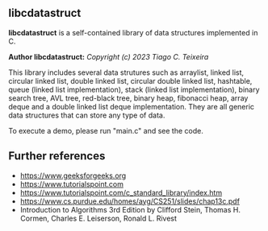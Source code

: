 
## libcdatastruct


**libcdatastruct** is a self-contained library of data structures implemented in C.
 

**Author libcdatastruct:**
<i>Copyright (c) 2023 Tiago C. Teixeira</i>

This library includes several data strutures such as arraylist, linked list, circular linked list, double linked list, circular double linked list, hashtable, queue (linked list implementation), stack (linked list implementation), binary search tree, AVL tree, red-black tree, binary heap, fibonacci heap, array deque and a double linked list deque implementation. They are all generic data structures that can store any type of data.

To execute a demo, please run "main.c" and see the code.

## Further references

 * https://www.geeksforgeeks.org
 * https://www.tutorialspoint.com
 * https://www.tutorialspoint.com/c_standard_library/index.htm
 * https://www.cs.purdue.edu/homes/ayg/CS251/slides/chap13c.pdf 
 * Introduction to Algorithms 3rd Edition by Clifford Stein, Thomas H. Cormen, Charles E. Leiserson, Ronald L. Rivest
